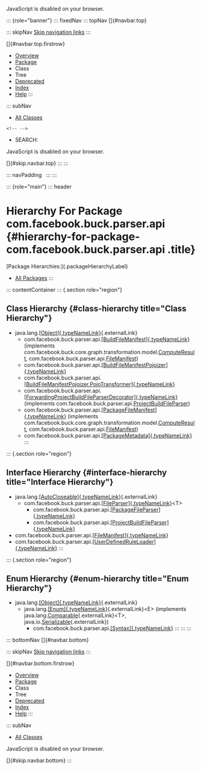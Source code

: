 <div>

JavaScript is disabled on your browser.

</div>

::: {role="banner"}
::: fixedNav
::: topNav
[]{#navbar.top}

::: skipNav
[Skip navigation links](#skip.navbar.top "Skip navigation links")
:::

[]{#navbar.top.firstrow}

-   [Overview](../../../../../index.html)
-   [Package](package-summary.html)
-   Class
-   Tree
-   [Deprecated](../../../../../deprecated-list.html)
-   [Index](../../../../../index-all.html)
-   [Help](../../../../../help-doc.html)
:::

::: subNav
-   [All Classes](../../../../../allclasses.html)

```{=html}
<!-- -->
```
-   SEARCH:

<div>

<div>

JavaScript is disabled on your browser.

</div>

</div>

[]{#skip.navbar.top}
:::
:::

::: navPadding
 
:::
:::

::: {role="main"}
::: header
# Hierarchy For Package com.facebook.buck.parser.api {#hierarchy-for-package-com.facebook.buck.parser.api .title}

[Package Hierarchies:]{.packageHierarchyLabel}

-   [All Packages](../../../../../overview-tree.html)
:::

::: contentContainer
::: {.section role="region"}
## Class Hierarchy {#class-hierarchy title="Class Hierarchy"}

-   java.lang.[[Object]{.typeNameLink}](http://docs.oracle.com/javase/7/docs/api/java/lang/Object.html?is-external=true "class or interface in java.lang"){.externalLink}
    -   com.facebook.buck.parser.api.[[BuildFileManifest]{.typeNameLink}](BuildFileManifest.html "class in com.facebook.buck.parser.api")
        (implements
        com.facebook.buck.core.graph.transformation.model.[ComputeResult](../../core/graph/transformation/model/ComputeResult.html "interface in com.facebook.buck.core.graph.transformation.model"),
        com.facebook.buck.parser.api.[FileManifest](FileManifest.html "interface in com.facebook.buck.parser.api"))
    -   com.facebook.buck.parser.api.[[BuildFileManifestPojoizer]{.typeNameLink}](BuildFileManifestPojoizer.html "class in com.facebook.buck.parser.api")
    -   com.facebook.buck.parser.api.[[BuildFileManifestPojoizer.PojoTransformer]{.typeNameLink}](BuildFileManifestPojoizer.PojoTransformer.html "class in com.facebook.buck.parser.api")
    -   com.facebook.buck.parser.api.[[ForwardingProjectBuildFileParserDecorator]{.typeNameLink}](ForwardingProjectBuildFileParserDecorator.html "class in com.facebook.buck.parser.api")
        (implements
        com.facebook.buck.parser.api.[ProjectBuildFileParser](ProjectBuildFileParser.html "interface in com.facebook.buck.parser.api"))
    -   com.facebook.buck.parser.api.[[PackageFileManifest]{.typeNameLink}](PackageFileManifest.html "class in com.facebook.buck.parser.api")
        (implements
        com.facebook.buck.core.graph.transformation.model.[ComputeResult](../../core/graph/transformation/model/ComputeResult.html "interface in com.facebook.buck.core.graph.transformation.model"),
        com.facebook.buck.parser.api.[FileManifest](FileManifest.html "interface in com.facebook.buck.parser.api"))
    -   com.facebook.buck.parser.api.[[PackageMetadata]{.typeNameLink}](PackageMetadata.html "class in com.facebook.buck.parser.api")
:::

::: {.section role="region"}
## Interface Hierarchy {#interface-hierarchy title="Interface Hierarchy"}

-   java.lang.[[AutoCloseable]{.typeNameLink}](http://docs.oracle.com/javase/7/docs/api/java/lang/AutoCloseable.html?is-external=true "class or interface in java.lang"){.externalLink}
    -   com.facebook.buck.parser.api.[[FileParser]{.typeNameLink}](FileParser.html "interface in com.facebook.buck.parser.api")\<T\>
        -   com.facebook.buck.parser.api.[[PackageFileParser]{.typeNameLink}](PackageFileParser.html "interface in com.facebook.buck.parser.api")
        -   com.facebook.buck.parser.api.[[ProjectBuildFileParser]{.typeNameLink}](ProjectBuildFileParser.html "interface in com.facebook.buck.parser.api")
-   com.facebook.buck.parser.api.[[FileManifest]{.typeNameLink}](FileManifest.html "interface in com.facebook.buck.parser.api")
-   com.facebook.buck.parser.api.[[UserDefinedRuleLoader]{.typeNameLink}](UserDefinedRuleLoader.html "interface in com.facebook.buck.parser.api")
:::

::: {.section role="region"}
## Enum Hierarchy {#enum-hierarchy title="Enum Hierarchy"}

-   java.lang.[[Object]{.typeNameLink}](http://docs.oracle.com/javase/7/docs/api/java/lang/Object.html?is-external=true "class or interface in java.lang"){.externalLink}
    -   java.lang.[[Enum]{.typeNameLink}](http://docs.oracle.com/javase/7/docs/api/java/lang/Enum.html?is-external=true "class or interface in java.lang"){.externalLink}\<E\>
        (implements
        java.lang.[Comparable](http://docs.oracle.com/javase/7/docs/api/java/lang/Comparable.html?is-external=true "class or interface in java.lang"){.externalLink}\<T\>,
        java.io.[Serializable](http://docs.oracle.com/javase/7/docs/api/java/io/Serializable.html?is-external=true "class or interface in java.io"){.externalLink})
        -   com.facebook.buck.parser.api.[[Syntax]{.typeNameLink}](Syntax.html "enum in com.facebook.buck.parser.api")
:::
:::
:::

::: bottomNav
[]{#navbar.bottom}

::: skipNav
[Skip navigation links](#skip.navbar.bottom "Skip navigation links")
:::

[]{#navbar.bottom.firstrow}

-   [Overview](../../../../../index.html)
-   [Package](package-summary.html)
-   Class
-   Tree
-   [Deprecated](../../../../../deprecated-list.html)
-   [Index](../../../../../index-all.html)
-   [Help](../../../../../help-doc.html)
:::

::: subNav
-   [All Classes](../../../../../allclasses.html)

<div>

<div>

JavaScript is disabled on your browser.

</div>

</div>

[]{#skip.navbar.bottom}
:::
